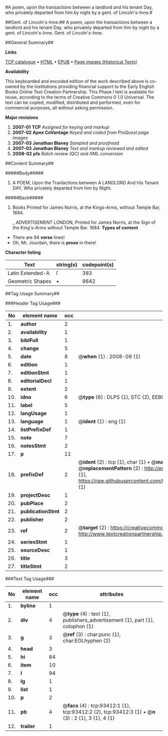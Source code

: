 #A poem, upon the transactions between a landlord and his tenant Day, who privately departed from him by night by a gent. of Lincoln's-Inne.#

##Gent. of Lincoln's-Inne.##
A poem, upon the transactions between a landlord and his tenant Day, who privately departed from him by night by a gent. of Lincoln's-Inne.
Gent. of Lincoln's-Inne.

##General Summary##

**Links**

[TCP catalogue](http://www.ota.ox.ac.uk/tcp/)  • 
[HTML](http://tei.it.ox.ac.uk/tcp/Texts-HTML/free/A55/A55273.html)  • 
[EPUB](http://tei.it.ox.ac.uk/tcp/Texts-EPUB/free/A55/A55273.epub) • 
[Page images (Historical Texts)](https://data.historicaltexts.jisc.ac.uk/view?pubId=eebo-12755651e&pageId=eebo-12755651e-93412-1)

**Availability**

This keyboarded and encoded edition of the
	       work described above is co-owned by the institutions
	       providing financial support to the Early English Books
	       Online Text Creation Partnership. This Phase I text is
	       available for reuse, according to the terms of Creative
	       Commons 0 1.0 Universal. The text can be copied,
	       modified, distributed and performed, even for
	       commercial purposes, all without asking permission.

**Major revisions**

1. __2007-01__ __TCP__ *Assigned for keying and markup*
1. __2007-02__ __Apex CoVantage__ *Keyed and coded from ProQuest page images*
1. __2007-03__ __Jonathan Blaney__ *Sampled and proofread*
1. __2007-03__ __Jonathan Blaney__ *Text and markup reviewed and edited*
1. __2008-02__ __pfs__ *Batch review (QC) and XML conversion*

##Content Summary##

#####Body#####

1. A POEM, Upon the Tranſactions between A LANDLORD And His Tenant DAY, Who privately departed from him by Night.

#####Back#####

1. Books Printed for James Norris, at the Kings-Arms, without Temple Bar, 1684.

    _ ADVERTISEMENT
LONDON, Printed for James Norris, at the Sign of the King's-Arms without Temple Bar. 1684.
**Types of content**

  * There are 94 **verse** lines!
  * Oh, Mr. Jourdain, there is **prose** in there!

**Character listing**


|Text|string(s)|codepoint(s)|
|---|---|---|
|Latin Extended-A|ſ|383|
|Geometric Shapes|▪|9642|

##Tag Usage Summary##

###Header Tag Usage###

|No|element name|occ|attributes|
|---|---|---|---|
|1.|__author__|2||
|2.|__availability__|1||
|3.|__biblFull__|1||
|4.|__change__|5||
|5.|__date__|8| @__when__ (1) : 2008-09 (1)|
|6.|__edition__|1||
|7.|__editionStmt__|1||
|8.|__editorialDecl__|1||
|9.|__extent__|2||
|10.|__idno__|6| @__type__ (6) : DLPS (1), STC (2), EEBO-CITATION (1), OCLC (1), VID (1)|
|11.|__label__|5||
|12.|__langUsage__|1||
|13.|__language__|1| @__ident__ (1) : eng (1)|
|14.|__listPrefixDef__|1||
|15.|__note__|7||
|16.|__notesStmt__|2||
|17.|__p__|11||
|18.|__prefixDef__|2| @__ident__ (2) : tcp (1), char (1)  •  @__matchPattern__ (2) : ([0-9\-]+):([0-9IVX]+) (1), (.+) (1)  •  @__replacementPattern__ (2) : http://eebo.chadwyck.com/downloadtiff?vid=$1&page=$2 (1), https://raw.githubusercontent.com/textcreationpartnership/Texts/master/tcpchars.xml#$1 (1)|
|19.|__projectDesc__|1||
|20.|__pubPlace__|2||
|21.|__publicationStmt__|2||
|22.|__publisher__|2||
|23.|__ref__|2| @__target__ (2) : https://creativecommons.org/publicdomain/zero/1.0/ (1), http://www.textcreationpartnership.org/docs/. (1)|
|24.|__seriesStmt__|1||
|25.|__sourceDesc__|1||
|26.|__title__|3||
|27.|__titleStmt__|2||


###Text Tag Usage###

|No|element name|occ|attributes|
|---|---|---|---|
|1.|__byline__|1||
|2.|__div__|4| @__type__ (4) : text (1), publishers_advertisement (1), part (1), colophon (1)|
|3.|__g__|3| @__ref__ (3) : char:punc (1), char:EOLhyphen (2)|
|4.|__head__|3||
|5.|__hi__|84||
|6.|__item__|10||
|7.|__l__|94||
|8.|__lg__|1||
|9.|__list__|1||
|10.|__p__|2||
|11.|__pb__|4| @__facs__ (4) : tcp:93412:1 (1), tcp:93412:2 (2), tcp:93412:3 (1)  •  @__n__ (3) : 2 (1), 3 (1), 4 (1)|
|12.|__trailer__|1||
